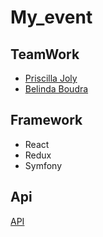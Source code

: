 # My_event

## TeamWork 

- [Priscilla Joly](https://github.com/SekmSet)
- [Belinda Boudra](https://github.com/Belicuss)

## Framework

- React 
- Redux
- Symfony 

## Api 

[API](http://api.eventful.com/docs/events/new)